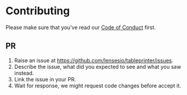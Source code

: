 # Contributing

Please make sure that you've read our [Code of Conduct](https://github.com/lensesio/tableprinter/blob/master/CODE_OF_CONDUCT.md) first.

## PR

1. Raise an issue at https://github.com/lensesio/tableprinter/issues.
2. Describe the issue, what did you expected to see and what you saw instead.
3. Link the issue in your PR.
4. Wait for response, we might request code changes before accept it.